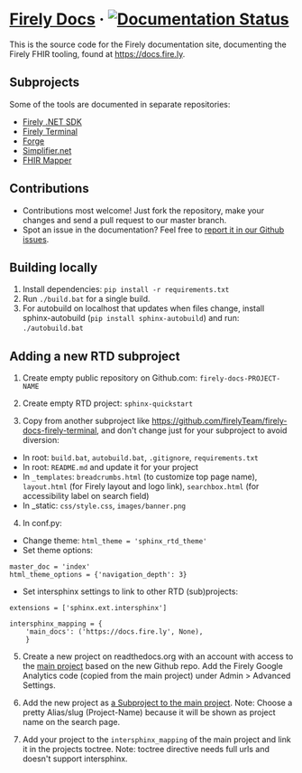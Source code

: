 # [Firely Docs](https://docs.fire.ly/) &middot; [![Documentation Status](https://readthedocs.org/projects/simplifier/badge/?version=latest)](https://docs.fire.ly/)

This is the source code for the Firely documentation site, documenting the Firely FHIR tooling, found at https://docs.fire.ly.

## Subprojects
Some of the tools are documented in separate repositories:
* [Firely .NET SDK](https://github.com/FirelyTeam/firely-docs-firely-net-sdk)
* [Firely Terminal](https://github.com/FirelyTeam/firely-docs-firely-terminal)
* [Forge](https://github.com/FirelyTeam/firely-docs-forge)
* [Simplifier.net](https://github.com/FirelyTeam/firely-docs-simplifier)
* [FHIR Mapper](https://github.com/FirelyTeam/firely-docs-fhir-mapper)

## Contributions
* Contributions most welcome! Just fork the repository, make your changes and send a pull request to our master branch.
* Spot an issue in the documentation? Feel free to [report it in our Github issues](https://github.com/FirelyTeam/firely-docs/issues).

## Building locally
1. Install dependencies: `pip install -r requirements.txt` 
2. Run `./build.bat` for a single build.
3. For autobuild on localhost that updates when files change, install sphinx-autobuild (`pip install sphinx-autobuild`) and run: `./autobuild.bat`

## Adding a new RTD subproject

1. Create empty public repository on Github.com: `firely-docs-PROJECT-NAME`

2. Create empty RTD project: `sphinx-quickstart`

3. Copy from another subproject like https://github.com/firelyTeam/firely-docs-firely-terminal, and don't change just for your subproject to avoid diversion:
  * In root: `build.bat`, `autobuild.bat`, `.gitignore`, `requirements.txt`
  * In root: `README.md` and update it for your project
  * In `_templates`: `breadcrumbs.html` (to customize top page name), `layout.html` (for Firely layout and logo link), `searchbox.html` (for accessibility label on search field)
  * In _static: `css/style.css`, `images/banner.png`

4. In conf.py:
  * Change theme: `html_theme = 'sphinx_rtd_theme'`
  * Set theme options:
  
  ```
  master_doc = 'index'
  html_theme_options = {'navigation_depth': 3}
  ```
  
  * Set intersphinx settings to link to other RTD (sub)projects:
  
  ```
  extensions = ['sphinx.ext.intersphinx']

  intersphinx_mapping = {
      'main_docs': ('https://docs.fire.ly', None),
      }
  ```

5. Create a new project on readthedocs.org with an account with access to the [main project](https://readthedocs.org/projects/simplifier/) based on the new Github repo. Add the Firely Google Analytics code (copied from the main project) under Admin > Advanced Settings.

6. Add the new project as [a Subproject to the main project](https://readthedocs.org/dashboard/simplifier/subprojects/). Note: Choose a pretty Alias/slug (Project-Name) because it will be shown as project name on the search page.

7. Add your project to the `intersphinx_mapping` of the main project and link it in the projects toctree. Note: toctree directive needs full urls and doesn't support intersphinx.
